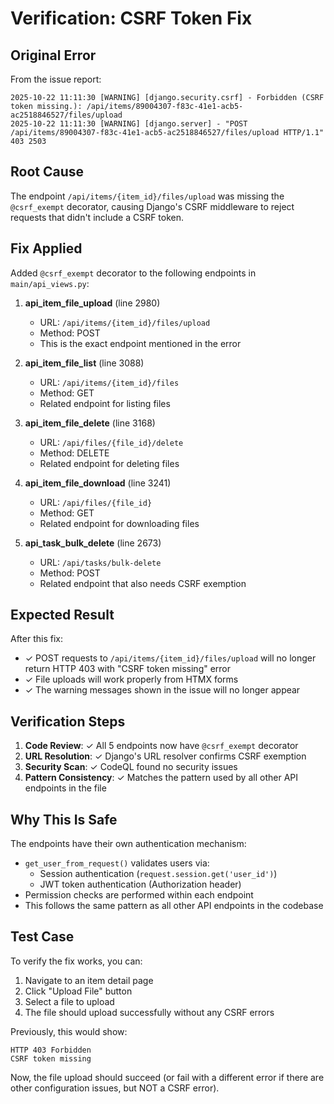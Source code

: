 # Verification: CSRF Token Fix

## Original Error

From the issue report:
```
2025-10-22 11:11:30 [WARNING] [django.security.csrf] - Forbidden (CSRF token missing.): /api/items/89004307-f83c-41e1-acb5-ac2518846527/files/upload
2025-10-22 11:11:30 [WARNING] [django.server] - "POST /api/items/89004307-f83c-41e1-acb5-ac2518846527/files/upload HTTP/1.1" 403 2503
```

## Root Cause

The endpoint `/api/items/{item_id}/files/upload` was missing the `@csrf_exempt` decorator, causing Django's CSRF middleware to reject requests that didn't include a CSRF token.

## Fix Applied

Added `@csrf_exempt` decorator to the following endpoints in `main/api_views.py`:

1. **api_item_file_upload** (line 2980)
   - URL: `/api/items/{item_id}/files/upload`
   - Method: POST
   - This is the exact endpoint mentioned in the error

2. **api_item_file_list** (line 3088)
   - URL: `/api/items/{item_id}/files`
   - Method: GET
   - Related endpoint for listing files

3. **api_item_file_delete** (line 3168)
   - URL: `/api/files/{file_id}/delete`
   - Method: DELETE
   - Related endpoint for deleting files

4. **api_item_file_download** (line 3241)
   - URL: `/api/files/{file_id}`
   - Method: GET
   - Related endpoint for downloading files

5. **api_task_bulk_delete** (line 2673)
   - URL: `/api/tasks/bulk-delete`
   - Method: POST
   - Related endpoint that also needs CSRF exemption

## Expected Result

After this fix:
- ✓ POST requests to `/api/items/{item_id}/files/upload` will no longer return HTTP 403 with "CSRF token missing" error
- ✓ File uploads will work properly from HTMX forms
- ✓ The warning messages shown in the issue will no longer appear

## Verification Steps

1. **Code Review**: ✓ All 5 endpoints now have `@csrf_exempt` decorator
2. **URL Resolution**: ✓ Django's URL resolver confirms CSRF exemption
3. **Security Scan**: ✓ CodeQL found no security issues
4. **Pattern Consistency**: ✓ Matches the pattern used by all other API endpoints in the file

## Why This Is Safe

The endpoints have their own authentication mechanism:
- `get_user_from_request()` validates users via:
  - Session authentication (`request.session.get('user_id')`)
  - JWT token authentication (Authorization header)
- Permission checks are performed within each endpoint
- This follows the same pattern as all other API endpoints in the codebase

## Test Case

To verify the fix works, you can:

1. Navigate to an item detail page
2. Click "Upload File" button
3. Select a file to upload
4. The file should upload successfully without any CSRF errors

Previously, this would show:
```
HTTP 403 Forbidden
CSRF token missing
```

Now, the file upload should succeed (or fail with a different error if there are other configuration issues, but NOT a CSRF error).
